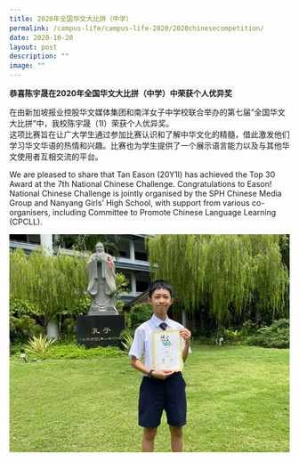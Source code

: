 ```yaml
---
title: 2020年全国华文大比拼（中学）
permalink: /campus-life/campus-life-2020/2020chinesecompetition/
date: 2020-10-20
layout: post
description: ""
image: ""
---
```

**恭喜陈宇晟在2020年全国华文大比拼（中学）中荣获个人优异奖**

在由新加坡报业控股华文媒体集团和南洋女子中学校联合举办的第七届“全国华文大比拼”中，我校陈宇晟（1I）荣获个人优异奖。  
这项比赛旨在让广大学生通过参加比赛认识和了解中华文化的精髓，借此激发他们学习华文华语的热情和兴趣。比赛也为学生提供了一个展示语言能力以及与其他华文使用者互相交流的平台。

We are pleased to share that Tan Eason (20Y1I) has achieved the Top 30 Award at the 7th National Chinese Challenge. Congratulations to Eason!  
National Chinese Challenge is jointly organised by the SPH Chinese Media Group and Nanyang Girls’ High School, with support from various co-organisers, including Committee to Promote Chinese Language Learning (CPCLL).

![](/images/eason.jpg)